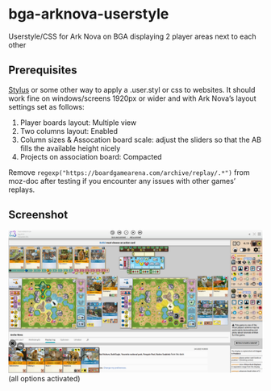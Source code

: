 # bga-arknova-userstyle
Userstyle/CSS for Ark Nova on BGA displaying 2 player areas next to each other

## Prerequisites
<a href="https://github.com/openstyles/stylus#readme">Stylus</a> or some other way to apply a .user.styl or css to websites.
It should work fine on windows/screens 1920px or wider and with Ark Nova’s layout settings set as follows:
1) Player boards layout: Multiple view
2) Two columns layout: Enabled
3) Column sizes & Assocation board scale: adjust the sliders so that the AB fills the available height nicely
4) Projects on association board: Compacted

Remove `regexp("https://boardgamearena.com/archive/replay/.*")` from moz-doc after testing if you encounter any issues with other games’ replays.

## Screenshot
![screenshot_userstyle](/AN_widescreen.png?raw=true)
(all options activated)
